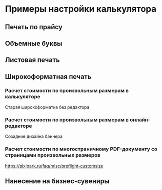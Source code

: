 # Примеры настройки калькулятора

## Печать по прайсу

## Объемные буквы

## Листовая печать

## Широкоформатная печать
### Расчет стоимости по произвольным размерам в калькуляторе 
Старая широкоформатка без редактора

### Расчет стоимости по произвольным размерам в онлайн-редакторе
Созадние дизайна баннера

### Расчет стоимости по многостраничному PDF-документу со страницами произвольных размеров
https://pixlpark.ru/faq/misc/preflight-customsize

## Нанесение на бизнес-сувениры